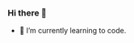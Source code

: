 ### Hi there 👋

<!--
**Emilie-Gilles/Emilie-Gilles** is a ✨ _special_ ✨ repository because its `README.md` (this file) appears on your GitHub profile.

Here are some ideas to get you started:
-->

- 🌱 I’m currently learning to code.


